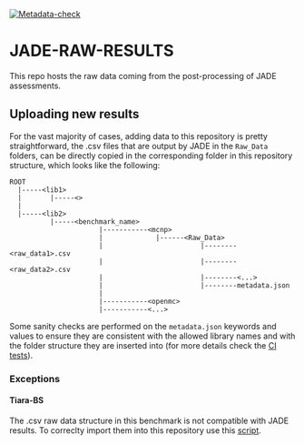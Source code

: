 [![Metadata-check](https://github.com/JADE-V-V/JADE-RAW-RESULTS/actions/workflows/metadata_check.yml/badge.svg?branch=main)](https://github.com/JADE-V-V/JADE-RAW-RESULTS/actions/workflows/metadata_check.yml)

# JADE-RAW-RESULTS
This repo hosts the raw data coming from the post-processing of JADE assessments.

## Uploading new results
For the vast majority of cases, adding data to this repository is pretty straightforward, the .csv files that are output by JADE in the
`Raw_Data` folders, can be directly copied in the corresponding folder in this repository structure, which looks like the following:
```
ROOT
  |-----<lib1>
  |       |-----<>
  |
  |-----<lib2>
          |-----<benchmark_name>
                      |-----------<mcnp>
                      |             |------<Raw_Data>
                      |                        |--------<raw_data1>.csv
                      |                        |--------<raw_data2>.csv
                      |                        |--------<...>
                      |                        |--------metadata.json
                      |
                      |-----------<openmc>
                      |-----------<...>
```

Some sanity checks are performed on the `metadata.json` keywords and values to ensure they are consistent with the allowed library names and with the folder structure they are inserted into (for more details check the [CI tests](./tests/metadata_test.py)).

### Exceptions
#### Tiara-BS
The .csv raw data structure in this benchmark is not compatible with JADE results. To correclty import them into this repository use this [script](./utils/import_tiara_bs.py). 
